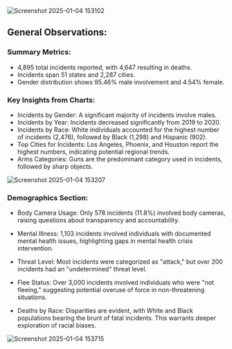 ![Screenshot 2025-01-04 153102](https://github.com/user-attachments/assets/6d16be29-1f98-4282-8c74-8aff122106aa)

## General Observations:
### Summary Metrics:

- 4,895 total incidents reported, with 4,647 resulting in deaths.
- Incidents span 51 states and 2,287 cities.
- Gender distribution shows 95.46% male involvement and 4.54% female.

### Key Insights from Charts:

- Incidents by Gender: A significant majority of incidents involve males.
- Incidents by Year: Incidents decreased significantly from 2019 to 2020.
- Incidents by Race: White individuals accounted for the highest number of incidents (2,476), followed by Black (1,298) and Hispanic (902).
- Top Cities for Incidents: Los Angeles, Phoenix, and Houston report the highest numbers, indicating potential regional trends.
- Arms Categories: Guns are the predominant category used in incidents, followed by sharp objects.


![Screenshot 2025-01-04 153207](https://github.com/user-attachments/assets/70dd940f-3946-4da2-949f-df9ce49c39dc)

### Demographics Section:
- Body Camera Usage:
Only 578 incidents (11.8%) involved body cameras, raising questions about transparency and accountability.

- Mental Illness:
1,103 incidents involved individuals with documented mental health issues, highlighting gaps in mental health crisis intervention.

- Threat Level:
Most incidents were categorized as "attack," but over 200 incidents had an "undetermined" threat level.

- Flee Status:
Over 3,000 incidents involved individuals who were "not fleeing," suggesting potential overuse of force in non-threatening situations.

- Deaths by Race:
Disparities are evident, with White and Black populations bearing the brunt of fatal incidents. This warrants deeper exploration of racial biases.


![Screenshot 2025-01-04 153715](https://github.com/user-attachments/assets/798b2c26-2d20-4caa-aafd-3667f9b85475)
